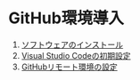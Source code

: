 # GitHub環境導入

1. <a href="git-client-install-1.md">ソフトウェアのインストール</a>
2. <a href="git-client-install-2.md">Visual Studio Codeの初期設定</a> 
3. <a href="ssh-connection-test.md">GitHubリモート環境の設定</a>
